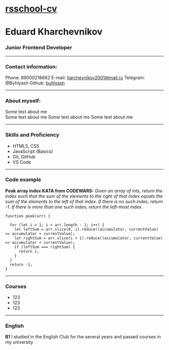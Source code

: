 # [rsschool-cv](https://buhlyash.github.io/rsschool-cv/)
# Eduard Kharchevnikov
### Junior Frontend Developer
---
### Contact information:

Phone: 89000218662
E-mail: harchevnikov2001@mail.ru
Telegram: @Byhlyash
Github: [buhlyash](https://github.com/Buhlyash)

---
### About myself:

Some text about me <br>
Some text about me
Some text about me
Some text about me

---
### Skills and Proficiency
* HTML5, CSS
* JavaScript (Basics)
* Git, GitHub
* VS Code
---
### Code example
**Peak array index KATA from CODEWARS:**  *Given an array of ints, return the index such that the sum of the elements to the right of that index equals the sum of the elements to the left of that index. If there is no such index, return -1. If there is more than one such index, return the left-most index.*
```
function peak(arr) {

  for (let i = 1; i < arr.length - 1; i++) {
    let leftSum = arr.slice(0, i).reduce((accumulator, currentValue) => accumulator + currentValue);
    let rightSum = arr.slice(i + 1).reduce((accumulator, currentValue) => accumulator + currentValue);
    if (leftSum === rightSum) {
      return i;
    }
  }
  return -1;
}
```
---
### Courses
* 123
* 123 
* 123
---
### English
**B1** I studied in the English Club for the several years and passed courses in my university
